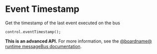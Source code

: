 # Event Timestamp

Get the timestamp of the last event executed on the bus

```sig
control.eventTimestamp();
```

**This is an advanced API.** For more information, see the [@boardname@ runtime messageBus documentation](https://lancaster-university.github.io/microbit-docs/ubit/messageBus/).